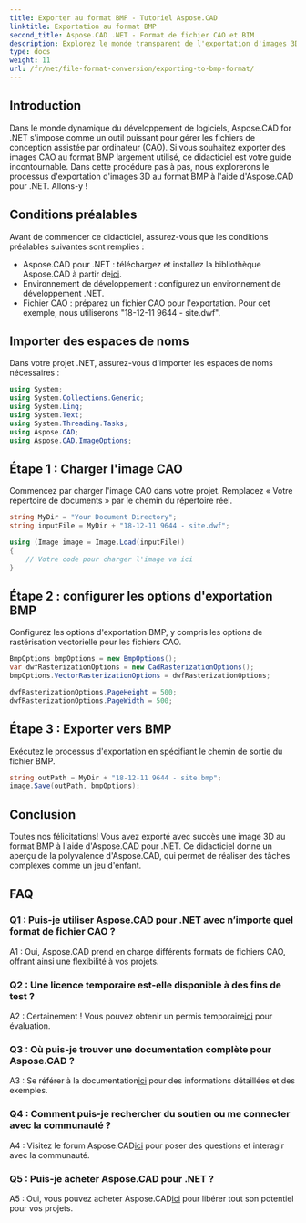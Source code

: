 ```yaml
---
title: Exporter au format BMP - Tutoriel Aspose.CAD
linktitle: Exportation au format BMP
second_title: Aspose.CAD .NET - Format de fichier CAO et BIM
description: Explorez le monde transparent de l'exportation d'images 3D vers BMP à l'aide d'Aspose.CAD pour .NET. Suivez notre tutoriel pour une expérience sans tracas.
type: docs
weight: 11
url: /fr/net/file-format-conversion/exporting-to-bmp-format/
---
```

## Introduction

Dans le monde dynamique du développement de logiciels, Aspose.CAD for .NET s'impose comme un outil puissant pour gérer les fichiers de conception assistée par ordinateur (CAO). Si vous souhaitez exporter des images CAO au format BMP largement utilisé, ce didacticiel est votre guide incontournable. Dans cette procédure pas à pas, nous explorerons le processus d'exportation d'images 3D au format BMP à l'aide d'Aspose.CAD pour .NET. Allons-y !

## Conditions préalables

Avant de commencer ce didacticiel, assurez-vous que les conditions préalables suivantes sont remplies :

-  Aspose.CAD pour .NET : téléchargez et installez la bibliothèque Aspose.CAD à partir de[ici](https://releases.aspose.com/cad/net/).
- Environnement de développement : configurez un environnement de développement .NET.
- Fichier CAO : préparez un fichier CAO pour l'exportation. Pour cet exemple, nous utiliserons "18-12-11 9644 - site.dwf".

## Importer des espaces de noms

Dans votre projet .NET, assurez-vous d'importer les espaces de noms nécessaires :

```csharp
using System;
using System.Collections.Generic;
using System.Linq;
using System.Text;
using System.Threading.Tasks;
using Aspose.CAD;
using Aspose.CAD.ImageOptions;
```

## Étape 1 : Charger l'image CAO

Commencez par charger l'image CAO dans votre projet. Remplacez « Votre répertoire de documents » par le chemin du répertoire réel.

```csharp
string MyDir = "Your Document Directory";
string inputFile = MyDir + "18-12-11 9644 - site.dwf";

using (Image image = Image.Load(inputFile))
{
    // Votre code pour charger l'image va ici
}
```

## Étape 2 : configurer les options d'exportation BMP

Configurez les options d'exportation BMP, y compris les options de rastérisation vectorielle pour les fichiers CAO.

```csharp
BmpOptions bmpOptions = new BmpOptions();
var dwfRasterizationOptions = new CadRasterizationOptions();
bmpOptions.VectorRasterizationOptions = dwfRasterizationOptions;

dwfRasterizationOptions.PageHeight = 500;
dwfRasterizationOptions.PageWidth = 500;
```

## Étape 3 : Exporter vers BMP

Exécutez le processus d'exportation en spécifiant le chemin de sortie du fichier BMP.

```csharp
string outPath = MyDir + "18-12-11 9644 - site.bmp";
image.Save(outPath, bmpOptions);
```

## Conclusion

Toutes nos félicitations! Vous avez exporté avec succès une image 3D au format BMP à l'aide d'Aspose.CAD pour .NET. Ce didacticiel donne un aperçu de la polyvalence d'Aspose.CAD, qui permet de réaliser des tâches complexes comme un jeu d'enfant.

## FAQ

### Q1 : Puis-je utiliser Aspose.CAD pour .NET avec n’importe quel format de fichier CAO ?

A1 : Oui, Aspose.CAD prend en charge différents formats de fichiers CAO, offrant ainsi une flexibilité à vos projets.

### Q2 : Une licence temporaire est-elle disponible à des fins de test ?

 A2 : Certainement ! Vous pouvez obtenir un permis temporaire[ici](https://purchase.aspose.com/temporary-license/) pour évaluation.

### Q3 : Où puis-je trouver une documentation complète pour Aspose.CAD ?

 A3 : Se référer à la documentation[ici](https://reference.aspose.com/cad/net/) pour des informations détaillées et des exemples.

### Q4 : Comment puis-je rechercher du soutien ou me connecter avec la communauté ?

 A4 : Visitez le forum Aspose.CAD[ici](https://forum.aspose.com/c/cad/19) pour poser des questions et interagir avec la communauté.

### Q5 : Puis-je acheter Aspose.CAD pour .NET ?

 A5 : Oui, vous pouvez acheter Aspose.CAD[ici](https://purchase.aspose.com/buy) pour libérer tout son potentiel pour vos projets.
